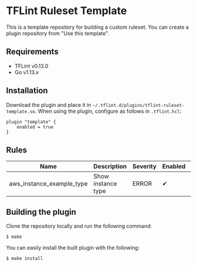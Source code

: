 # TFLint Ruleset Template

This is a template repository for building a custom ruleset. You can create a plugin repository from "Use this template".

## Requirements

- TFLint v0.13.0
- Go v1.13.x

## Installation

Download the plugin and place it in `~/.tflint.d/plugins/tflint-ruleset-template.so`. When using the plugin, configure as follows in `.tflint.hcl`:

```hcl
plugin "template" {
    enabled = true
}
```

## Rules

|Name|Description|Severity|Enabled|Link|
| --- | --- | --- | --- | --- |
|aws_instance_example_type|Show instance type|ERROR|✔||

## Building the plugin

Clone the repository locally and run the following command:

```
$ make
```

You can easily install the built plugin with the following:

```
$ make install
```
